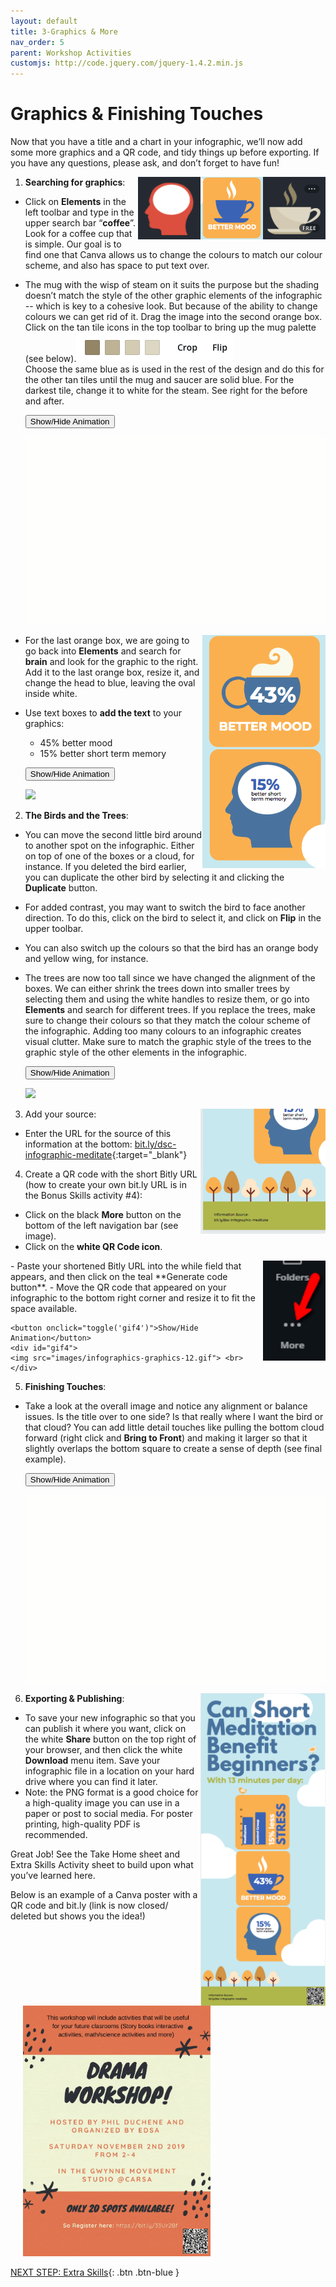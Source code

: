 ```yaml
---
layout: default
title: 3-Graphics & More
nav_order: 5
parent: Workshop Activities
customjs: http://code.jquery.com/jquery-1.4.2.min.js
---
```

# Graphics & Finishing Touches
Now that you have a title and a chart in your infographic, we’ll now add some more graphics and a QR code, and tidy things up before exporting. If you have any questions, please ask, and don’t forget to have fun!

  <img src="images//infographics-graphics-02.png" style="float:right;width:100px;height:100px;" alt="Coffee mug infographic image"><img src="images//infographics-graphics-03.png" style="float:right;width:100px;height:100px;" alt="Coffee mug infographic image"> 
 <img src="images//infographics-graphics-04.png" style="float:right;width:100px;height:100px;" alt="brain infographic image"> 

1. **Searching for graphics**:
  - Click on **Elements** in the left toolbar and type in the upper search bar “**coffee**”. Look for a coffee cup that is simple. Our goal is to find one that Canva allows us to change the colours to match our colour scheme, and also has space to put text over. 
  - The mug with the wisp of steam on it suits the purpose but the shading doesn’t match the style of the other graphic elements of the infographic -- which is key to a cohesive look. But because of the ability to change colours we can get rid of it. Drag the image into the second orange box. Click on the tan tile icons in the top toolbar to bring up the mug palette (see below).![Colour palette](/images/infographics-graphics-01.png)<br> Choose the same blue as is used in the rest of the design and do this for the other tan tiles until the mug and saucer are solid blue. For the darkest tile, change it to white for the steam. See right for the before and after. 

    <button onclick="toggle('gif1')">Show/Hide Animation</button>
    <div id="gif1">
    <img src="images/infographics-graphics-05.gif"> <br>
    </div>

  <img src="images//infographics-graphics-07.png" style="float:right" alt="45% better mood and 15% better short term memory graphics">

  - For the last orange box, we are going to go back into **Elements** and search for **brain** and look for the graphic to the right. Add it to the last orange box, resize it, and change the head to blue, leaving the oval inside white. 
  - Use text boxes to **add the text** to your graphics:
      - 45% better mood
      - 15% better short term memory

    <button onclick="toggle('gif2')">Show/Hide Animation</button>
    <div id="gif2">
    <img src="images/infographics-graphics-08.gif"> <br>
    </div>

2. **The Birds and the Trees**:
  - You can move the second little bird around to another spot on the infographic. Either on top of one of the boxes or a cloud, for instance. If you deleted the bird earlier, you can duplicate the other bird by selecting it and clicking the **Duplicate** button.
  - For added contrast, you may want to switch the bird to face another direction. To do this, click on the bird to select it, and click on **Flip** in the upper toolbar. 
  - You can also switch up the colours so that the bird has an orange body and yellow wing, for instance. 
  - The trees are now too tall since we have changed the alignment of the boxes. We can either shrink the trees down into smaller trees by selecting them and using the white handles to resize them, or go into **Elements** and search for different trees. If you replace the trees, make sure to change their colours so that they match the colour scheme of the infographic. Adding too many colours to an infographic creates visual clutter. Make sure to match the graphic style of the trees to the graphic style of the other elements in the infographic.

    <button onclick="toggle('gif3')">Show/Hide Animation</button>
    <div id="gif3">
    <img src="images/infographics-graphics-09.gif"> <br>
    </div>

  <img src="images//infographics-graphics-10.png" style="float:right;width:200px;height:200px;" alt="Image of infographic with source."> 

3. Add your source:
  - Enter the URL for the source of this information at the bottom: [bit.ly/dsc-infographic-meditate](https://bit.ly/dsc-infographic-meditate){:target="_blank"}

4. Create a QR code with the short Bitly URL (how to create your own bit.ly URL is in the Bonus Skills activity #4):
  - Click on the black **More** button on the bottom of the left navigation bar (see image).
  - Click on the **white QR Code icon**.
  <img src="images//infographics-graphics-11.png" style="float:right;width:100px;height:160px;" alt="More option on navigation bar"> 
  - Paste your shortened Bitly URL into the while field that appears, and then click on the teal **Generate code button**.
  - Move the QR code that appeared on your infographic to the bottom right corner and resize it to fit the space available.

    <button onclick="toggle('gif4')">Show/Hide Animation</button>
    <div id="gif4">
    <img src="images/infographics-graphics-12.gif"> <br>
    </div>

5. **Finishing Touches**:
  - Take a look at the overall image and notice any alignment or balance issues. Is the title over to one side? Is that really where I want the bird or that cloud? You can add little detail touches like pulling the bottom cloud forward (right click and **Bring to Front**) and making it larger so that it slightly overlaps the bottom square to create a sense of depth (see final example). 

    <button onclick="toggle('gif5')">Show/Hide Animation</button>
    <div id="gif5">
    <img src="images/infographics-graphics-13.gif"> <br>
    </div>

  <img src="images//infographics-graphics-15.png" style="float:right;width:200px;height:500px;" alt="Complete infographic."> 

6. **Exporting & Publishing**:
  - To save your new infographic so that you can publish it where you want, click on the white **Share** button on the top right of your browser, and then click the white **Download** menu item. Save your infographic file in a location on your hard drive where you can find it later.
  - Note: the PNG format is a good choice for a high-quality image you can use in a paper or post to social media. For poster printing, high-quality PDF is recommended.

Great Job! See the Take Home sheet and Extra Skills Activity sheet to build upon what you’ve learned here.

Below is an example of a Canva poster with a QR code and bit.ly (link is now closed/ deleted but shows you the idea!)
<img src="images//infographics-graphics-16.gif" style="margin-left:20px;width:300px;" alt="Example with QR code.">

<script>  

    function toggle(input) {
        var x = document.getElementById(input);
        if (x.style.display === "none") {
            x.style.display = "block";
        } else {
            x.style.display = "none";
        }
    }
</script>

[NEXT STEP: Extra Skills](4-canva-extra-skills.html){: .btn .btn-blue }
